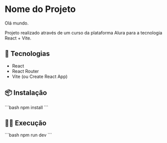 # Nome do Projeto
 Olá mundo.

 Projeto realizado através de um curso da plataforma Alura para a tecnologia React + Vite.

## 🚀 Tecnologias

- React
- React Router
- Vite (ou Create React App)

## 📦 Instalação

\`\`\`bash
npm install
\`\`\`

## 🏃‍♂️ Execução

\`\`\`bash
npm run dev
\`\`\`